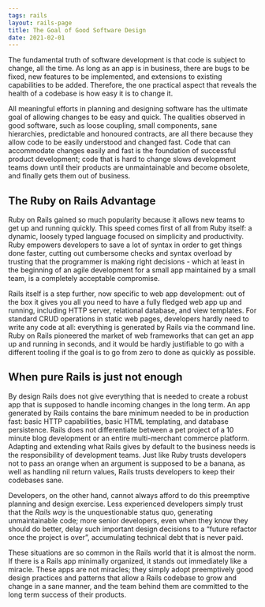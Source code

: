 ```yaml
---
tags: rails
layout: rails-page
title: The Goal of Good Software Design
date: 2021-02-01
---
```


The fundamental truth of software development is that code is subject to change,
all the time. As long as an app is in business, there are bugs to be fixed,
new features to be implemented, and extensions to existing capabilities to be
added. Therefore, the one practical aspect that reveals the health of a codebase
is how easy it is to change it.

All meaningful efforts in planning and designing software has the ultimate goal
of allowing changes to be easy and quick. The qualities observed in good
software, such as loose coupling, small components, sane hierarchies,
predictable and honoured contracts, are all there because they allow code to be
easily understood and changed fast. Code that can accommodate changes easily and
fast is the foundation of successful product development; code that is hard to
change slows development teams down until their products are unmaintainable and
become obsolete, and finally gets them out of business.

## The Ruby on Rails Advantage

Ruby on Rails gained so much popularity because it allows new teams to get up
and running quickly. This speed comes first of all from Ruby itself: a dynamic,
loosely typed language focused on simplicity and productivity. Ruby empowers
developers to save a lot of syntax in order to get things done faster, cutting
out cumbersome checks and syntax overload by trusting that the programmer is
making right decisions - which at least in the beginning of an agile development
for a small app maintained by a small team, is a completely acceptable
compromise.

Rails itself is a step further, now specific to web app development: out of the
box it gives you all you need to have a fully fledged web app up and running,
including HTTP server, relational database, and view templates. For standard
CRUD operations in static web pages, developers hardly need to write any code at
all: everything is generated by Rails via the command line. Ruby on Rails
pioneered the market of web frameworks that can get an app up and running in
seconds, and it would be hardly justifiable to go with a different tooling if
the goal is to go from zero to done as quickly as possible.

## When pure Rails is just not enough

By design Rails does not give everything that is needed to create a robust app
that is supposed to handle incoming changes in the long term. An app generated
by Rails contains the bare minimum needed to be in production fast: basic HTTP
capabilities, basic HTML templating, and database persistence. Rails does not
differentiate between a pet project of a 10 minute blog development or an entire
multi-merchant commerce platform. Adapting and extending what Rails gives by
default to the business needs is the responsibility of development teams. Just
like Ruby trusts developers not to pass an orange when an argument is supposed
to be a banana, as well as handling nil return values, Rails trusts developers
to keep their codebases sane.

Developers, on the other hand, cannot always afford to do this preemptive
planning and design exercise. Less experienced developers simply trust that the
*Rails way* is the unquestionable status quo, generating unmaintainable code;
more senior developers, even when they know they should do better, delay such
important design decisions to a “future refactor once the project is over”,
accumulating technical debt that is never paid.

These situations are so common in the Rails world that it is almost the norm. If
there is a Rails app minimally organized, it stands out immediately like a
miracle. These apps are not miracles; they simply adopt preemptively good design
practices and patterns that allow a Rails codebase to grow and change in a sane
manner, and the team behind them are committed to the long term success of their
products.
